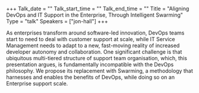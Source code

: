 +++
Talk_date = ""
Talk_start_time = ""
Talk_end_time = ""
Title = "Aligning DevOps and IT Support in the Enterprise, Through Intelligent Swarming"
Type = "talk"
Speakers = ["jon-hall"]
+++

As enterprises transform around software-led innovation, DevOps teams start to need to deal with customer support at scale, while IT Service Management needs to adapt to a new, fast-moving reality of increased developer autonomy and collaboration. One significant challenge is that ubiquitous multi-tiered structure of support team organisation, which, this presentation argues, is fundamentally incompatible with the DevOps philosophy. We propose its replacement with Swarming, a methodology that harnesses and enables the benefits of DevOps, while doing so on an Enterprise support scale.